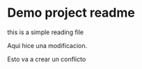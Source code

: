 # Demo project readme

this is a simple reading file

Aqui hice una modificacion.

Esto va a crear un conflicto